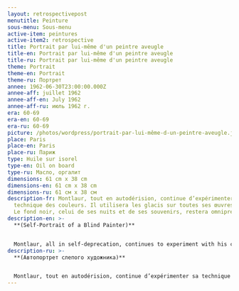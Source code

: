 ```yaml
---
layout: retrospectivepost
menutitle: Peinture
sous-menu: Sous-menu
active-item: peintures
active-item2: retrospective
title: Portrait par lui-même d'un peintre aveugle
title-en: Portrait par lui-même d'un peintre aveugle
title-ru: Portrait par lui-même d'un peintre aveugle
theme: Portrait
theme-en: Portrait
theme-ru: Портрет
annee: 1962-06-30T23:00:00.000Z
annee-aff: juillet 1962
annee-aff-en: July 1962
annee-aff-ru: июль 1962 г.
era: 60-69
era-en: 60-69
era-ru: 60-69
picture: /photos/wordpress/portrait-par-lui-même-d-un-peintre-aveugle.jpg
place: Paris
place-en: Paris
place-ru: Париж
type: Huile sur isorel
type-en: Oil on board
type-ru: Масло, оргалит
dimensions: 61 cm x 38 cm
dimensions-en: 61 cm x 38 cm
dimensions-ru: 61 см x 38 см
description-fr: Montlaur, tout en autodérision, continue d’expérimenter sa
  technique des couleurs. Il utilisera les glacis sur toutes ses œuvres futures.
  Le fond noir, celui de ses nuits et de ses souvenirs, restera omniprésent.
description-en: >-
  **(Self-Portrait of a Blind Painter)**


  Montlaur, all in self-deprecation, continues to experiment with his color technique. He uses the glazing process on all his future works. The black background of his nights and his memories remain omnipresent.
description-ru: >-
  **(Автопортрет слепого художника)**


  Montlaur, tout en autodérision, continue d’expérimenter sa technique des couleurs. Il utilisera les glacis sur toutes ses œuvres futures. Le fond noir, celui de ses nuits et de ses souvenirs, restera omniprésent.
---
```

